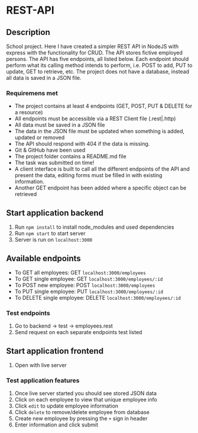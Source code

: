 # REST-API

## Description 

School project.
Here I have created a simpler REST API in NodeJS with express with the functionality for CRUD. The API stores fictive employed persons. 
The API has five endpoints, all listed below.
Each endpoint should perform what its calling method intends to perform, i.e. POST to add, PUT to update, GET to retrieve, etc. 
The project does not have a database, instead all data is saved in a JSON file. 

### Requiremens met

- The project contains at least 4 endpoints (GET, POST, PUT & DELETE for a resource)
- All endpoints must be accessible via a REST Client file (.rest|.http)
- All data must be saved in a JSON file
- The data in the JSON file must be updated when something is added, updated or removed
- The API should respond with 404 if the data is missing.
- Git & GitHub have been used
- The project folder contains a README.md file
- The task was submitted on time!
- A client interface is built to call all the different endpoints of the API and present the data, editing forms must be filled in with existing information.
- Another GET endpoint has been added where a specific object can be retrieved


## Start application backend 
1. Run ```npm install``` to install node_modules and used dependencies
2. Run ```npm start``` to start server
3. Server is run on ```localhost:3000```

## Available endpoints

* To GET all employees:      GET    ```localhost:3000/employees```
* To GET single employee:    GET    ```localhost:3000/employees/:id```
* To POST new employee:      POST   ```localhost:3000/employees```
* To PUT single employee:    PUT    ```localhost:3000/employees/:id```
* To DELETE single employee: DELETE ```localhost:3000/employees/:id``` 


### Test endpoints 
1. Go to backend -> test -> employees.rest
2. Send request on each separate endpoints test listed 

## Start application frontend
1. Open with live server

### Test application features
1. Once live server started you should see stored JSON data
2. Click on each employee to view that unique employee info 
3. Click ```edit``` to update employee information
4. Click ```delete``` to remove/delete employee from database 
5. Create new employee by pressing the ```+``` sign in header
6. Enter information and click submit
